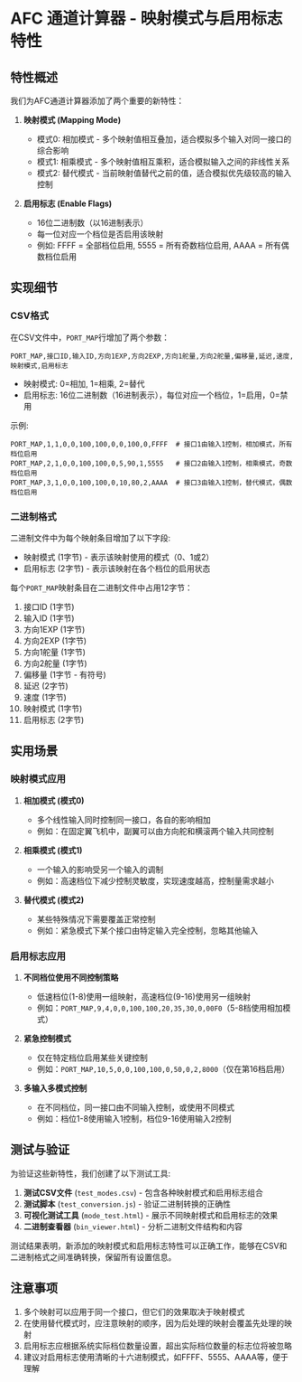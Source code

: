 # AFC 通道计算器 - 映射模式与启用标志特性

## 特性概述

我们为AFC通道计算器添加了两个重要的新特性：

1. **映射模式 (Mapping Mode)**
   - 模式0: 相加模式 - 多个映射值相互叠加，适合模拟多个输入对同一接口的综合影响
   - 模式1: 相乘模式 - 多个映射值相互乘积，适合模拟输入之间的非线性关系
   - 模式2: 替代模式 - 当前映射值替代之前的值，适合模拟优先级较高的输入控制

2. **启用标志 (Enable Flags)**
   - 16位二进制数（以16进制表示）
   - 每一位对应一个档位是否启用该映射
   - 例如: FFFF = 全部档位启用, 5555 = 所有奇数档位启用, AAAA = 所有偶数档位启用

## 实现细节

### CSV格式

在CSV文件中，`PORT_MAP`行增加了两个参数：

```
PORT_MAP,接口ID,输入ID,方向1EXP,方向2EXP,方向1舵量,方向2舵量,偏移量,延迟,速度,映射模式,启用标志
```

- 映射模式: 0=相加, 1=相乘, 2=替代
- 启用标志: 16位二进制数（16进制表示），每位对应一个档位，1=启用，0=禁用

示例:
```
PORT_MAP,1,1,0,0,100,100,0,0,100,0,FFFF  # 接口1由输入1控制，相加模式，所有档位启用
PORT_MAP,2,1,0,0,100,100,0,5,90,1,5555   # 接口2由输入1控制，相乘模式，奇数档位启用
PORT_MAP,3,1,0,0,100,100,0,10,80,2,AAAA  # 接口3由输入1控制，替代模式，偶数档位启用
```

### 二进制格式

二进制文件中为每个映射条目增加了以下字段:

- 映射模式 (1字节) - 表示该映射使用的模式（0、1或2）
- 启用标志 (2字节) - 表示该映射在各个档位的启用状态

每个`PORT_MAP`映射条目在二进制文件中占用12字节：
1. 接口ID (1字节)
2. 输入ID (1字节)
3. 方向1EXP (1字节)
4. 方向2EXP (1字节)
5. 方向1舵量 (1字节)
6. 方向2舵量 (1字节)
7. 偏移量 (1字节 - 有符号)
8. 延迟 (2字节)
9. 速度 (1字节)
10. 映射模式 (1字节)
11. 启用标志 (2字节)

## 实用场景

### 映射模式应用

1. **相加模式 (模式0)**
   - 多个线性输入同时控制同一接口，各自的影响相加
   - 例如：在固定翼飞机中，副翼可以由方向舵和横滚两个输入共同控制

2. **相乘模式 (模式1)**
   - 一个输入的影响受另一个输入的调制
   - 例如：高速档位下减少控制灵敏度，实现速度越高，控制量需求越小

3. **替代模式 (模式2)**
   - 某些特殊情况下需要覆盖正常控制
   - 例如：紧急模式下某个接口由特定输入完全控制，忽略其他输入

### 启用标志应用

1. **不同档位使用不同控制策略**
   - 低速档位(1-8)使用一组映射，高速档位(9-16)使用另一组映射
   - 例如：`PORT_MAP,9,4,0,0,100,100,20,35,30,0,00F0`（5-8档使用相加模式）

2. **紧急控制模式**
   - 仅在特定档位启用某些关键控制
   - 例如：`PORT_MAP,10,5,0,0,100,100,0,50,0,2,8000`（仅在第16档启用）

3. **多输入多模式控制**
   - 在不同档位，同一接口由不同输入控制，或使用不同模式
   - 例如：档位1-8使用输入1控制，档位9-16使用输入2控制

## 测试与验证

为验证这些新特性，我们创建了以下测试工具:

1. **测试CSV文件** (`test_modes.csv`) - 包含各种映射模式和启用标志组合
2. **测试脚本** (`test_conversion.js`) - 验证二进制转换的正确性
3. **可视化测试工具** (`mode_test.html`) - 展示不同映射模式和启用标志的效果
4. **二进制查看器** (`bin_viewer.html`) - 分析二进制文件结构和内容

测试结果表明，新添加的映射模式和启用标志特性可以正确工作，能够在CSV和二进制格式之间准确转换，保留所有设置信息。

## 注意事项

1. 多个映射可以应用于同一个接口，但它们的效果取决于映射模式
2. 在使用替代模式时，应注意映射的顺序，因为后处理的映射会覆盖先处理的映射
3. 启用标志应根据系统实际档位数量设置，超出实际档位数量的标志位将被忽略
4. 建议对启用标志使用清晰的十六进制模式，如FFFF、5555、AAAA等，便于理解 
